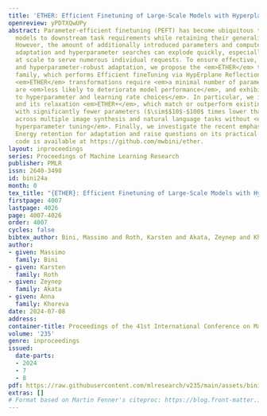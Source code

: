 ```yaml
---
title: 'ETHER: Efficient Finetuning of Large-Scale Models with Hyperplane Reflections'
openreview: yPDTXQwUPy
abstract: Parameter-efficient finetuning (PEFT) has become ubiquitous to adapt foundation
  models to downstream task requirements while retaining their generalization ability.
  However, the amount of additionally introduced parameters and compute for successful
  adaptation and hyperparameter searches can explode quickly, especially when deployed
  at scale to serve numerous individual requests. To ensure effective, parameter-efficient,
  and hyperparameter-robust adaptation, we propose the <em>ETHER</em> transformation
  family, which performs Efficient fineTuning via HypErplane Reflections. By design,
  <em>ETHER</em> transformations require <em>a minimal number of parameters</em>,
  are <em>less likely to deteriorate model performance</em>, and exhibit <em>robustness
  to hyperparameter and learning rate choices</em>. In particular, we introduce <em>ETHER</em>
  and its relaxation <em>ETHER+</em>, which match or outperform existing PEFT methods
  with significantly fewer parameters ($\sim$$10$-$100$ times lower than LoRA or OFT)
  across multiple image synthesis and natural language tasks without <em>exhaustive
  hyperparameter tuning</em>. Finally, we investigate the recent emphasis on Hyperspherical
  Energy retention for adaptation and raise questions on its practical utility. The
  code is available at https://github.com/mwbini/ether.
layout: inproceedings
series: Proceedings of Machine Learning Research
publisher: PMLR
issn: 2640-3498
id: bini24a
month: 0
tex_title: "{ETHER}: Efficient Finetuning of Large-Scale Models with Hyperplane Reflections"
firstpage: 4007
lastpage: 4026
page: 4007-4026
order: 4007
cycles: false
bibtex_author: Bini, Massimo and Roth, Karsten and Akata, Zeynep and Khoreva, Anna
author:
- given: Massimo
  family: Bini
- given: Karsten
  family: Roth
- given: Zeynep
  family: Akata
- given: Anna
  family: Khoreva
date: 2024-07-08
address:
container-title: Proceedings of the 41st International Conference on Machine Learning
volume: '235'
genre: inproceedings
issued:
  date-parts:
  - 2024
  - 7
  - 8
pdf: https://raw.githubusercontent.com/mlresearch/v235/main/assets/bini24a/bini24a.pdf
extras: []
# Format based on Martin Fenner's citeproc: https://blog.front-matter.io/posts/citeproc-yaml-for-bibliographies/
---
```

